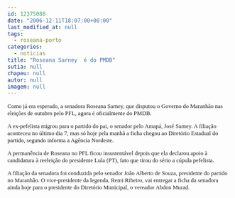 ```yaml
---
id: 12375088
date: "2006-12-11T18:07:00+00:00"
last_modified_at: null
tags:
  - roseana-porto
categories:
  - noticias
title: "Roseana Sarney  é do PMDB"
sutia: null
chapeu: null
autor: null
imagem: null
---
```

<p><FONT size=2></p>
<p><P><FONT face=Verdana>Como já era esperado, a senadora Roseana Sarney, que disputou o Governo do Maranhão nas eleições de outubro pelo PFL, agora é oficialmente do PMDB. </FONT></P></p>
<p><P><FONT face=Verdana>A ex-pefelista migrou para o partido do pai, o senador pelo Amapá, José Sarney. A filiação aconteceu no último dia 7, mas só hoje pela manhã a ficha chegou ao Diretório Estadual do partido, segundo informa a Agência Nordeste. </FONT></P></p>
<p><P><FONT face=Verdana>A permanência de Roseana no PFL ficou insustentável depois que ela declarou apoio à candidatura à reeleição do presidente Lula (PT), fato que tirou do sério a cúpula pefelista.</FONT></P></p>
<p><P><FONT face=Verdana>A filiação da senadora foi conduzida pelo senador João Alberto de Souza, presidente do partido no Maranhão. O vice-presidente da legenda, Remi Ribeiro, vai entregar a ficha da senadora ainda hoje para o presidente do Diretório Municipal, o vereador Abdon Murad.</FONT></P></FONT> </p>
